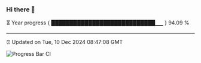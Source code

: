 ### Hi there 👋

⏳ Year progress { ████████████████████████████▁▁ } 94.09 %

---

⏰ Updated on Tue, 10 Dec 2024 08:47:08 GMT

![Progress Bar CI](https://github.com/IshwaranRudhara/GIT-ACTION/workflows/Progress%20Bar%20CI/badge.svg)
